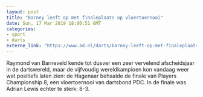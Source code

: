 ```yaml
---
layout: post
title: "Barney leeft op met finaleplaats op vloertoernooi"
date: Sun, 17 Mar 2019 18:00:51 GMT
categories: 
- sport 
- darts 
externe_link: "https://www.ad.nl/darts/barney-leeft-op-met-finaleplaats-op-vloertoernooi~aeeaad44/"
---
```


Raymond van Barneveld kende tot dusver een zeer vervelend afscheidsjaar in de dartswereld, maar de vijfvoudig wereldkampioen kon vandaag weer wat positiefs laten zien: de Hagenaar behaalde de finale van Players Championship 8, een vloertoernooi van dartsbond PDC. In de finale was Adrian Lewis echter te sterk: 8-3.
